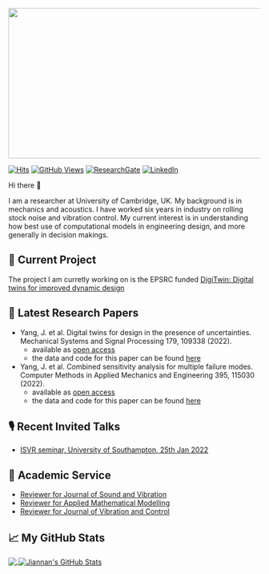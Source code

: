 [<img src="/../../../../longitude-jyang/notes/blob/main/Other/cuedimage.jfif" width="800" height="300">][1]

[![Hits](https://hits.seeyoufarm.com/api/count/incr/badge.svg?url=https%3A%2F%2Fgithub.com%2Flongitude-jyang&count_bg=%23FAC151&title_bg=%23555555&title=Hits&edge_flat=false)][1]
[![GitHub Views](https://komarev.com/ghpvc/?username=longitude-jyang&color=FAC151)][1]
[![ResearchGate](https://img.shields.io/badge/ResearchGate-Follow%20Me-FAC151?&logo=ResearchGate&logoWidth=20)][2]
[![LinkedIn](https://img.shields.io/badge/LinkedIn-Follow%20Me-FAC151?&logo=linkedin&logoWidth=20)][3]

Hi there 👋

I am a researcher at University of Cambridge, UK. My background is in mechanics and acoustics. I have worked six years in industry on rolling stock noise and vibration control. My current interest is in understanding how best use of computational models in engineering design, and more generally in decision makings. 


## :abacus: Current Project
The project I am curretly working on is the EPSRC funded [DigiTwin: Digital twins for improved dynamic design](https://digitwin.ac.uk/)

## :notebook: Latest Research Papers
<!-- Paper-LIST:START -->
- Yang, J. et al. Digital twins for design in the presence of uncertainties. Mechanical Systems and Signal Processing 179, 109338 (2022).
  - available as [open access](https://doi.org/10.1016/j.ymssp.2022.109338)
  - the data and code for this paper can be found [here](/../../../../longitude-jyang/TEDS-ToolboxEngineeringDesignSensitivity) 
- Yang, J. et al. Combined sensitivity analysis for multiple failure modes. Computer Methods in Applied Mechanics and Engineering 395, 115030 (2022).
  - available as [open access](https://doi.org/10.1016/j.cma.2022.115030)
  - the data and code for this paper can be found [here](/../../../../longitude-jyang/CombinedSensitivity4MultipleFailure) 
<!-- Paper-LIST:END -->

## :studio_microphone: Recent Invited Talks
<!-- Talk-LIST:START -->
- [ISVR seminar, University of Southampton, 25th Jan 2022](/../../../../longitude-jyang/notes/blob/main/Talks/ISVRseminar_25012022_JYang.pdf)
<!-- Talk-LIST:END -->

## :microscope: Academic Service
<!-- Reviewer-LIST:START -->
- [Reviewer for Journal of Sound and Vibration](https://www.journals.elsevier.com/journal-of-sound-and-vibration)
- [Reviewer for Applied Mathematical Modelling](https://www.journals.elsevier.com/applied-mathematical-modelling)
- [Reviewer for Journal of Vibration and Control](https://journals.sagepub.com/home/jvc)
<!-- Reviewer-LIST:END -->

## &#x1f4c8; My GitHub Stats

<a href="https://github.com/longitude-jyang/longitude-jyang">
  <img align="center" src="https://github-readme-stats.vercel.app/api/top-langs/?username=longitude-jyang&hide=java,html&title_color=000000&text_color=000000" />
</a>

<a href="https://github.com/longitude-jyang/longitude-jyang">
  <img align="center" src="https://github-readme-stats.vercel.app/api?username=longitude-jyang&show_icons=true&line_height=27&count_private=true&title_color=000000&text_color=000000&icon_color=FAC051" alt="Jiannan's GitHub Stats" />
</a>

[1]: http://www.eng.cam.ac.uk/profiles/jy419
[2]: https://www.researchgate.net/profile/Jiannan-Yang-2
[3]: https://www.linkedin.com/in/jiannan-yang-935a0074

<!--
**longitude-jyang/longitude-jyang** is a ✨ _special_ ✨ repository because its `README.md` (this file) appears on your GitHub profile.

Here are some ideas to get you started:

- 🔭 I’m currently working on ...
- 🌱 I’m currently learning ...
- 👯 I’m looking to collaborate on ...
- 🤔 I’m looking for help with ...
- 💬 Ask me about ...
- 📫 How to reach me: ...
- 😄 Pronouns: ...
- ⚡ Fun fact: ...
-->
